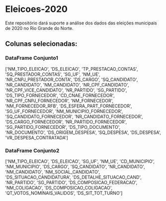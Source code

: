 # Eleicoes-2020
Este repositório dará suporte a análise dos dados das eleições municipais de 2020 no Rio Grande do Norte.

##  Colunas selecionadas:
### DataFrame Conjunto1
['NM_TIPO_ELEICAO', 'DS_ELEICAO', 'TP_PRESTACAO_CONTAS', 'SQ_PRESTADOR_CONTAS', 'SG_UF', 'NM_UE', 'NR_CNPJ_PRESTADOR_CONTA', 'DS_CARGO', 'SQ_CANDIDATO', 'NR_CANDIDATO', 'NM_CANDIDATO', 'NR_CPF_CANDIDATO', 'NR_CPF_VICE_CANDIDATO', 'NR_PARTIDO', 'SG_PARTIDO', 'DS_TIPO_FORNECEDOR', 'CD_CNAE_FORNECEDOR', 'NR_CPF_CNPJ_FORNECEDOR', 'NM_FORNECEDOR', 'NM_FORNECEDOR_RFB', 'DS_ESFERA_PART_FORNECEDOR', 'SG_UF_FORNECEDOR', 'NM_MUNICIPIO_FORNECEDOR', 'SQ_CANDIDATO_FORNECEDOR', 'NR_CANDIDATO_FORNECEDOR', 'DS_CARGO_FORNECEDOR', 'NR_PARTIDO_FORNECEDOR', 'SG_PARTIDO_FORNECEDOR', 'DS_TIPO_DOCUMENTO', 'NR_DOCUMENTO', 'DS_ORIGEM_DESPESA', 'SQ_DESPESA', 'DS_DESPESA', 'VR_DESPESA_CONTRATADA']

### DataFrame Conjunto2
['NM_TIPO_ELEICAO', 'DS_ELEICAO', 'SG_UF', 'NM_UE', 'CD_MUNICIPIO', 'NM_MUNICIPIO', 'DS_CARGO', 'SQ_CANDIDATO', 'NR_CANDIDATO', 'NM_CANDIDATO', 'NM_SOCIAL_CANDIDATO', 'DS_SITUACAO_CANDIDATURA', 'DS_DETALHE_SITUACAO_CAND', 'NR_PARTIDO', 'SG_PARTIDO', 'DS_COMPOSICAO_FEDERACAO', 'NM_COLIGACAO', 'DS_COMPOSICAO_COLIGACAO', 'QT_VOTOS_NOMINAIS_VALIDOS', 'DS_SIT_TOT_TURNO']
